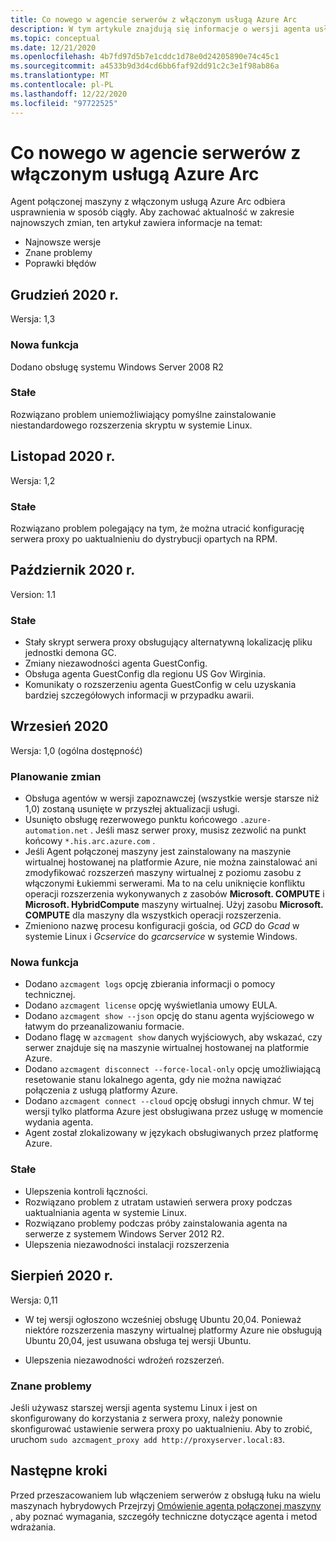 ```yaml
---
title: Co nowego w agencie serwerów z włączonym usługą Azure Arc
description: W tym artykule znajdują się informacje o wersji agenta usługi Azure ARC z obsługą serwerów. W przypadku wielu problemów podsumowujących istnieją linki do dalszych szczegółów.
ms.topic: conceptual
ms.date: 12/21/2020
ms.openlocfilehash: 4b7fd97d5b7e1cddc1d78e0d24205890e74c45c1
ms.sourcegitcommit: a4533b9d3d4cd6bb6faf92dd91c2c3e1f98ab86a
ms.translationtype: MT
ms.contentlocale: pl-PL
ms.lasthandoff: 12/22/2020
ms.locfileid: "97722525"
---
```

# <a name="whats-new-with-azure-arc-enabled-servers-agent"></a>Co nowego w agencie serwerów z włączonym usługą Azure Arc

Agent połączonej maszyny z włączonym usługą Azure Arc odbiera usprawnienia w sposób ciągły. Aby zachować aktualność w zakresie najnowszych zmian, ten artykuł zawiera informacje na temat:

- Najnowsze wersje
- Znane problemy
- Poprawki błędów

## <a name="december-2020"></a>Grudzień 2020 r.

Wersja: 1,3

### <a name="new-feature"></a>Nowa funkcja

Dodano obsługę systemu Windows Server 2008 R2

### <a name="fixed"></a>Stałe

Rozwiązano problem uniemożliwiający pomyślne zainstalowanie niestandardowego rozszerzenia skryptu w systemie Linux.

## <a name="november-2020"></a>Listopad 2020 r.

Wersja: 1,2

### <a name="fixed"></a>Stałe

Rozwiązano problem polegający na tym, że można utracić konfigurację serwera proxy po uaktualnieniu do dystrybucji opartych na RPM.

## <a name="october-2020"></a>Październik 2020 r.

Version: 1.1

### <a name="fixed"></a>Stałe

- Stały skrypt serwera proxy obsługujący alternatywną lokalizację pliku jednostki demona GC.
- Zmiany niezawodności agenta GuestConfig.
- Obsługa agenta GuestConfig dla regionu US Gov Wirginia.
- Komunikaty o rozszerzeniu agenta GuestConfig w celu uzyskania bardziej szczegółowych informacji w przypadku awarii.

## <a name="september-2020"></a>Wrzesień 2020

Wersja: 1,0 (ogólna dostępność)

### <a name="plan-for-change"></a>Planowanie zmian

- Obsługa agentów w wersji zapoznawczej (wszystkie wersje starsze niż 1,0) zostaną usunięte w przyszłej aktualizacji usługi.
- Usunięto obsługę rezerwowego punktu końcowego `.azure-automation.net` . Jeśli masz serwer proxy, musisz zezwolić na punkt końcowy `*.his.arc.azure.com` .
- Jeśli Agent połączonej maszyny jest zainstalowany na maszynie wirtualnej hostowanej na platformie Azure, nie można zainstalować ani zmodyfikować rozszerzeń maszyny wirtualnej z poziomu zasobu z włączonymi Łukiemmi serwerami. Ma to na celu uniknięcie konfliktu operacji rozszerzenia wykonywanych z zasobów **Microsoft. COMPUTE** i **Microsoft. HybridCompute** maszyny wirtualnej. Użyj zasobu **Microsoft. COMPUTE** dla maszyny dla wszystkich operacji rozszerzenia.
- Zmieniono nazwę procesu konfiguracji gościa, od *GCD* do *Gcad* w systemie Linux i *Gcservice* do *gcarcservice* w systemie Windows.

### <a name="new-feature"></a>Nowa funkcja

- Dodano `azcmagent logs` opcję zbierania informacji o pomocy technicznej.
- Dodano `azcmagent license` opcję wyświetlania umowy EULA.
- Dodano `azcmagent show --json` opcję do stanu agenta wyjściowego w łatwym do przeanalizowaniu formacie.
- Dodano flagę w `azcmagent show` danych wyjściowych, aby wskazać, czy serwer znajduje się na maszynie wirtualnej hostowanej na platformie Azure.
- Dodano `azcmagent disconnect --force-local-only` opcję umożliwiającą resetowanie stanu lokalnego agenta, gdy nie można nawiązać połączenia z usługą platformy Azure.
- Dodano `azcmagent connect --cloud` opcję obsługi innych chmur. W tej wersji tylko platforma Azure jest obsługiwana przez usługę w momencie wydania agenta.
- Agent został zlokalizowany w językach obsługiwanych przez platformę Azure.

### <a name="fixed"></a>Stałe

- Ulepszenia kontroli łączności.
- Rozwiązano problem z utratam ustawień serwera proxy podczas uaktualniania agenta w systemie Linux.
- Rozwiązano problemy podczas próby zainstalowania agenta na serwerze z systemem Windows Server 2012 R2.
- Ulepszenia niezawodności instalacji rozszerzenia

## <a name="august-2020"></a>Sierpień 2020 r.

Wersja: 0,11

- W tej wersji ogłoszono wcześniej obsługę Ubuntu 20,04. Ponieważ niektóre rozszerzenia maszyny wirtualnej platformy Azure nie obsługują Ubuntu 20,04, jest usuwana obsługa tej wersji Ubuntu.

- Ulepszenia niezawodności wdrożeń rozszerzeń.

### <a name="known-issues"></a>Znane problemy

Jeśli używasz starszej wersji agenta systemu Linux i jest on skonfigurowany do korzystania z serwera proxy, należy ponownie skonfigurować ustawienie serwera proxy po uaktualnieniu. Aby to zrobić, uruchom `sudo azcmagent_proxy add http://proxyserver.local:83`.

## <a name="next-steps"></a>Następne kroki

Przed przeszacowaniem lub włączeniem serwerów z obsługą łuku na wielu maszynach hybrydowych Przejrzyj [Omówienie agenta połączonej maszyny](agent-overview.md) , aby poznać wymagania, szczegóły techniczne dotyczące agenta i metod wdrażania.